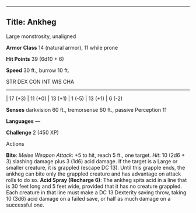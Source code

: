 -------------------------
Title: Ankheg
-------------------------


Large monstrosity, unaligned

**Armor Class** 14 (natural armor), 11 while prone

**Hit Points** 39 (6d10 + 6)

**Speed** 30 ft., burrow 10 ft.

  STR       DEX       CON       INT      WIS       CHA
  --------- --------- --------- -------- --------- --------
  | 17 (+3)   | 11 (+0)   | 13 (+1)   | 1 (-5)   | 13 (+1)   | 6 (-2)

**Senses** darkvision 60 ft., tremorsense 60 ft., passive Perception 11

**Languages** —

**Challenge** 2 (450 XP)


Actions

**Bite**: *Melee Weapon Attack*: +5 to hit, reach 5 ft., one target.
    *Hit*: 10 (2d6 + 3) slashing damage plus 3 (1d6) acid damage. If the
    target is a Large or smaller creature, it is grappled (escape
    DC 13). Until this grapple ends, the ankheg can bite only the
    grappled creature and has advantage on attack rolls to do so.
**Acid Spray (Recharge 6)**: The ankheg spits acid in a line that is
    30 feet long and 5 feet wide, provided that it has no
    creature grappled. Each creature in that line must make a DC 13
    Dexterity saving throw, taking 10 (3d6) acid damage on a failed
    save, or half as much damage on a successful one.

